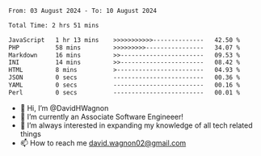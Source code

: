 <!--START_SECTION:waka-->

```txt
From: 03 August 2024 - To: 10 August 2024

Total Time: 2 hrs 51 mins

JavaScript   1 hr 13 mins    >>>>>>>>>>>--------------   42.50 %
PHP          58 mins         >>>>>>>>>----------------   34.07 %
Markdown     16 mins         >>-----------------------   09.53 %
INI          14 mins         >>-----------------------   08.42 %
HTML         8 mins          >------------------------   04.93 %
JSON         0 secs          -------------------------   00.36 %
YAML         0 secs          -------------------------   00.16 %
Perl         0 secs          -------------------------   00.01 %
```

<!--END_SECTION:waka-->

- 👋 Hi, I’m @DavidHWagnon
- 👀 I’m currently an Associate Software Engineeer!
- 🌱 I’m always interested in expanding my knowledge of all tech related things
- 📫 How to reach me david.wagnon02@gmail.com

<!---
DavidHWagnon/DavidHWagnon is a ✨ special ✨ repository because its `README.md` (this file) appears on your GitHub profile.
You can click the Preview link to take a look at your changes.
--->

